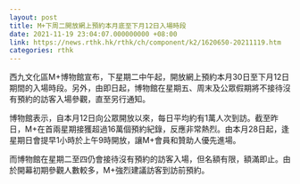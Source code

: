 ```yaml
---
layout: post
title: M+下周二開放網上預約本月底至下月12日入場時段
date: 2021-11-19 23:04:07.000000000 +08:00
link: https://news.rthk.hk/rthk/ch/component/k2/1620650-20211119.htm
categories: rthk
---
```


西九文化區M+博物館宣布，下星期二中午起，開放網上預約本月30日至下月12日期間的入場時段。另外，由即日起，博物館在星期五、周末及公眾假期將不接待沒有預約的訪客入場參觀，直至另行通知。

博物館表示，自本月12日向公眾開放以來，每日平均約有1萬人次到訪。截至昨日，M+在首兩星期接獲超過16萬個預約紀錄，反應非常熱烈。由本月28日起，逢星期日會提早1小時於上午9時開放，讓M+會員和贊助人優先進場。

而博物館在星期二至四仍會接待沒有預約的訪客入場，但名額有限，額滿即止。由於開幕初期參觀人數較多，M+強烈建議訪客到訪前預約。
